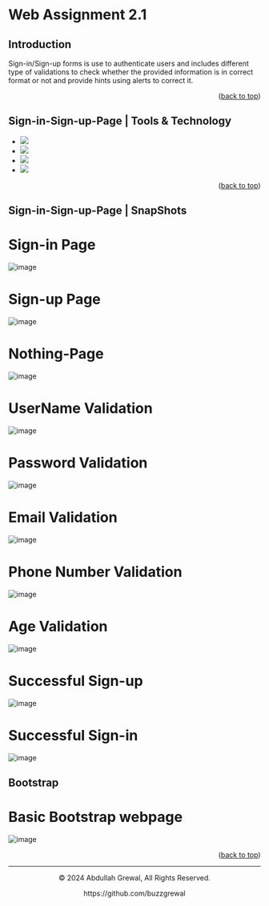 # Web Assignment 2.1
<a name="readme-top"></a>
## Introduction

Sign-in/Sign-up forms is use to authenticate users and includes different type of
validations to check whether the provided information is in correct format or 
not and provide hints using alerts to correct it. 

<p align="right">(<a href="#readme-top">back to top</a>)</p>

## Sign-in-Sign-up-Page | Tools & Technology

* <img src="https://img.shields.io/badge/HTML5-E34F26?style=for-the-badge&logo=html5&logoColor=white" />
* <img src="https://img.shields.io/badge/CSS3-1572B6?style=for-the-badge&logo=css3&logoColor=white" />
* <img src="https://img.shields.io/badge/JavaScript-323330?style=for-the-badge&logo=javascript&logoColor=F7DF1E"/>
* <img src="https://img.shields.io/badge/Visual_Studio_Code-0078D4?style=for-the-badge&logo=visual%20studio%20code&logoColor=white" />

<p align="right">(<a href="#readme-top">back to top</a>)</p>


## Sign-in-Sign-up-Page | SnapShots

# Sign-in Page
![image](https://github.com/buzzgrewal/Web-Assignment-2.1/assets/99383571/7e87970e-16c0-4059-b7fb-659962b2b6ca)

# Sign-up Page
![image](https://github.com/SaadAthar04/Sign-in-Sign-up-Page/assets/136602373/16043cb2-2d09-4ad9-a31c-001d4ce5d2f8)
# Nothing-Page 
![image](https://github.com/buzzgrewal/Web-Assignment-2.1/assets/99383571/13669169-b105-4b98-991b-045333fb3c3a)

# UserName Validation
![image](https://github.com/buzzgrewal/Web-Assignment-2.1/assets/99383571/f62ba6a9-b19d-4e62-8c2a-83d7aec04f56)

# Password Validation
![image](https://github.com/buzzgrewal/Web-Assignment-2.1/assets/99383571/fdd7f881-ec47-4fa1-bf84-b2af26e75025)

# Email Validation
![image](https://github.com/buzzgrewal/Web-Assignment-2.1/assets/99383571/19a565f9-0842-4ce4-8157-49f0ae361234)

# Phone Number Validation
![image](https://github.com/buzzgrewal/Web-Assignment-2.1/assets/99383571/fdbb6091-5b89-4696-a401-0ce2bcf4b8b2)

# Age Validation
![image](https://github.com/buzzgrewal/Web-Assignment-2.1/assets/99383571/284ccab8-f89a-4113-9a0c-1021c8018708)

# Successful Sign-up
![image](https://github.com/buzzgrewal/Web-Assignment-2.1/assets/99383571/c8a6c822-5c30-416a-80e5-005a06980a2c)

# Successful Sign-in
![image](https://github.com/buzzgrewal/Web-Assignment-2.1/assets/99383571/33a34302-d6ea-48f5-b8a0-7079aa57eebd)

<a name="readme-top"></a>
## Bootstrap

# Basic Bootstrap webpage
![image](https://github.com/buzzgrewal/Web-Assignment-2.1/assets/99383571/2294955b-0492-4057-8150-84f499852f28)



<p align="right">(<a href="#readme-top">back to top</a>)</p>

---
<p align="center"> © 2024 Abdullah Grewal, All Rights Reserved. </p>
<p align="center">
https://github.com/buzzgrewal
</p>
